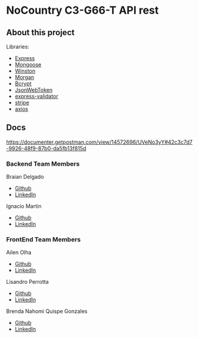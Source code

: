 # NoCountry C3-G66-T API rest

## About this project

Libraries:

- [Express](https://expressjs.com/)
- [Mongoose](https://mongoosejs.com/)
- [Winston](https://github.com/winstonjs/winston)
- [Morgan](https://github.com/expressjs/morgan)
- [Bcrypt](https://github.com/kelektiv/node.bcrypt.js#readme)
- [JsonWebToken](https://jwt.io/)
- [express-validator](https://express-validator.github.io/docs/)
- [stripe](https://stripe.com/)
- [axios](https://axios-http.com/)


## Docs
https://documenter.getpostman.com/view/14572696/UVeNo3yY#42c3c7d7-9926-48f9-87b0-da5fb13f815d

### Backend Team Members

Braian Delgado
- [Github](https://github.com/Pr0vius)
- [LinkedIn](https://www.linkedin.com/in/braian-delgado/)

Ignacio Martin
- [Github](https://github.com/PhiNax)
- [LinkedIn](https://www.linkedin.com/in/phinax/)

### FrontEnd Team Members

Ailen Olha
- [Github](https://github.com/ailenolha)
- [LinkedIn](https://www.linkedin.com/in/ailenolha)

Lisandro Perrotta
- [Github](https://github.com/LisandroPer)
- [LinkedIn](https://www.linkedin.com/in/lisandro-perrotta-8a5953228/)

Brenda Nahomi Quispe Gonzales
- [Github](https://github.com/AdnerbImohan1107)
- [LinkedIn](https://www.linkedin.com/in/brendanahomi/)
